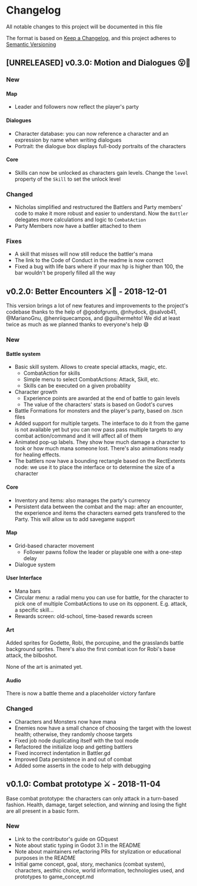 # Changelog

All notable changes to this project will be documented in this file

The format is based on [Keep a Changelog](https://keepachangelog.com/en/1.0.0/),
and this project adheres to [Semantic Versioning](https://semver.org/spec/v2.0.0.html)

## [UNRELEASED] v0.3.0: Motion and Dialogues 😮💬

### New

#### Map

- Leader and followers now reflect the player's party

#### Dialogues

- Character database: you can now reference a character and an expression by name when writing dialogues
- Portrait: the dialogue box displays full-body portraits of the characters

#### Core

- Skills can now be unlocked as characters gain levels. Change the `level` property of the `Skill` to set the unlock level

### Changed

- Nicholas simplified and restructured the Battlers and Party members' code to make it more robust and easier to understand. Now the `Battler` delegates more calculations and logic to `CombatAction`
- Party Members now have a battler attached to them

### Fixes

- A skill that misses will now still reduce the battler's mana
- The link to the Code of Conduct in the readme is now correct
- Fixed a bug with life bars where if your max hp is higher than 100, the bar wouldn't be properly filled all the way

## v0.2.0: Better Encounters ⚔🌟 - 2018-12-01

This version brings a lot of new features and improvements to the project's codebase thanks to the help of @godofgrunts, @nhydock, @salvob41, @MarianoGnu, @henriiquecampos, and @guilhermehto! We did at least twice as much as we planned thanks to everyone's help 😄

### New

#### Battle system

- Basic skill system. Allows to create special attacks, magic, etc.
  - CombatAction for skills
  - Simple menu to select CombatActions: Attack, Skill, etc.
  - Skills can be executed on a given probablity
- Character growth
  - Experience points are awarded at the end of battle to gain levels
  - The value of the characters' stats is based on Godot's curves
- Battle Formations for monsters and the player's party, based on .tscn files
- Added support for multiple targets. The interface to do it from the game is not available yet but you can now pass pass multiple targets to any combat action/command and it will affect all of them
- Animated pop-up labels. They show how much damage a character to took or how much mana someone lost. There's also animations ready for healing effects.
- The battlers now have a bounding rectangle based on the RectExtents node: we use it to place the interface or to determine the size of a character

#### Core

- Inventory and items: also manages the party's currency
- Persistent data between the combat and the map: after an encounter, the experience and items the characters earned gets transfered to the Party. This will allow us to add savegame support

#### Map

- Grid-based character movement
  - Follower pawns follow the leader or playable one with a one-step delay
- Dialogue system

#### User Interface

- Mana bars
- Circular menu: a radial menu you can use for battle, for the character to pick one of multiple CombatActions to use on its opponent. E.g. attack, a specific skill...
- Rewards screen: old-school, time-based rewards screen

#### Art

Added sprites for Godette, Robi, the porcupine, and the grasslands battle background sprites. There's also the first combat icon for Robi's base attack, the bilboshot.

None of the art is animated yet.

#### Audio

There is now a battle theme and a placeholder victory fanfare

### Changed

- Characters and Monsters now have mana
- Enemies now have a small chance of choosing the target with the lowest health; otherwise, they randomly choose targets
- Fixed job node duplicating itself with the tool mode
- Refactored the initialize loop and getting battlers
- Fixed incorrect indentation in Battler.gd
- Improved Data persistence in and out of combat
- Added some asserts in the code to help with debugging

## v0.1.0: Combat prototype ⚔ - 2018-11-04

Base combat prototype: the characters can only attack in a turn-based fashion. Health, damage, target selection, and winning and losing the fight are all present in a basic form.

### New

- Link to the contributor's guide on GDquest
- Note about static typing in Godot 3.1 in the README
- Note about maintainers refactoring PRs for stylization or educational purposes in the README
- Initial game concept, goal, story, mechanics (combat system), characters, aesthic choice, world information, technologies used, and prototypes to game_concept.md
